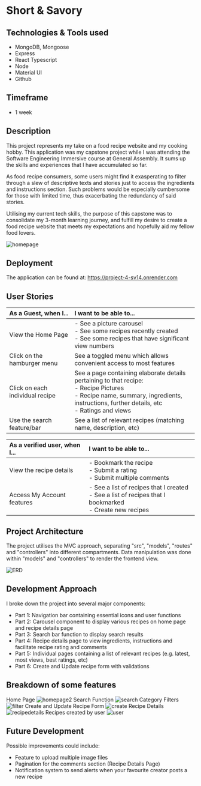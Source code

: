 # Short & Savory

## Technologies & Tools used
  - MongoDB, Mongoose
  - Express
  - React Typescript
  - Node
  - Material UI
  - Github

## Timeframe
  - 1 week

## Description
This project represents my take on a food recipe website and my cooking hobby. This application was my capstone project while I was attending the Software Engineering Immersive course at General Assembly. It sums up the skills and experiences that I have accumulated so far.

As food recipe consumers, some users might find it exasperating to filter through a slew of descriptive texts and stories just to access the ingredients and instructions section. Such problems would be especially cumbersome for those with limited time, thus exacerbating the redundancy of said stories.

Utilising my current tech skills, the purpose of this capstone was to consolidate my 3-month learning journey, and fulfill my desire to create a food recipe website that meets my expectations and hopefully aid my fellow food lovers.

![homepage](public/readme_resource/Homepage.png)


## Deployment
The application can be found at: https://project-4-sv14.onrender.com


## User Stories
| As a Guest, when I...                    |  I want to be able to...                
| :--------------------------------------- |:-----------------------------------------------|  
| View the Home Page                       |  - See a picture carousel<br>- See some recipes recently created<br>- See some recipes that have significant view numbers
| Click on the hamburger menu              |  See a toggled menu which allows convenient access to most features
| Click on each individual recipe          |  See a page containing elaborate details pertaining to that recipe:<br>- Recipe Pictures<br>- Recipe name, summary, ingredients, instructions, further details, etc<br>- Ratings and views
| Use the search feature/bar               |  See a list of relevant recipes (matching name, description, etc) 

| As a verified user, when I...            |  I want to be able to...                
| :--------------------------------------- |:-----------------------------------------------|   
| View the recipe details                  |  - Bookmark the recipe<br>- Submit a rating<br>- Submit multiple comments
| Access My Account features               |  - See a list of recipes that I created<br>- See a list of recipes that I bookmarked<br>- Create new recipes


## Project Architecture

The project utilises the MVC approach, separating "src", "models", "routes" and "controllers" into different compartments. Data manipulation was done within "models" and "controllers" to render the frontend view.

![ERD](public/readme_resource/ERD.png)



## Development Approach
I broke down the project into several major components:
 - Part 1: Navigation bar containing essential icons and user functions
 - Part 2: Carousel component to display various recipes on home page and recipe details page
 - Part 3: Search bar function to display search results
 - Part 4: Recipe details page to view ingredients, instructions and facilitate recipe rating and comments
 - Part 5: Individual pages containing a list of relevant recipes (e.g. latest, most views, best ratings, etc)
 - Part 6: Create and Update recipe form with validations

 ## Breakdown of some features

 Home Page
![homepage2](public/readme_resource/Homepage2.png)
 Search Function
![search](public/readme_resource/Search.png)
 Category Filters
![filter](public/readme_resource/Filter.png)
 Create and Update Recipe Form
![create](public/readme_resource/Create.png)
 Recipe Details
![recipedetails](public/readme_resource/Recipedetails.png)
 Recipes created by user
![user](public/readme_resource/user.png)


## Future Development
Possible improvements could include:
  - Feature to upload multiple image files
  - Pagination for the comments section (Recipe Details Page)
  - Notification system to send alerts when your favourite creator posts a new recipe